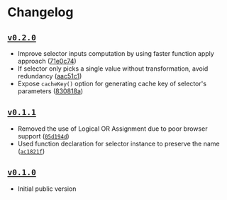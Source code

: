 # Changelog

## [`v0.2.0`](https://github.com/alexeyraspopov/selectre/releases/tag/v0.2.0)

- Improve selector inputs computation by using faster function apply approach
  ([71e0c74](https://github.com/alexeyraspopov/selectre/commit/71e0c747a1953b49b397c577fe32c60051b397c3))
- If selector only picks a single value without transformation, avoid redundancy
  ([aac51c1](https://github.com/alexeyraspopov/selectre/commit/aac51c13928263dde5f2058626859e3aceeaa704))
- Expose `cacheKey()` option for generating cache key of selector's parameters
  ([830818a](https://github.com/alexeyraspopov/selectre/commit/830818a5cd68d744632d7e2a89c01fbc1efa3fc5))

## [`v0.1.1`](https://github.com/alexeyraspopov/selectre/releases/tag/v0.1.1)

- Removed the use of Logical OR Assignment due to poor browser support
  ([`05d194d`](https://github.com/alexeyraspopov/selectre/commit/05d194df4acc514a433e21b9bcc05379033a3f19))
- Used function declaration for selector instance to preserve the name
  ([`ac1821f`](https://github.com/alexeyraspopov/selectre/commit/ac1821ffde65658a93ef5c9dbb62c93c7928b201))

## [`v0.1.0`](https://github.com/alexeyraspopov/selectre/releases/tag/v0.1.0)

- Initial public version
